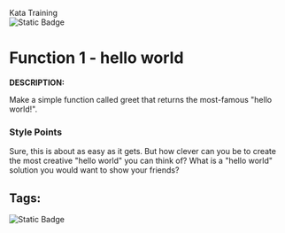 Kata Training <br>
![Static Badge](https://img.shields.io/badge/8kyu%20-%20black?style=flat&logo=codewars&labelColor=B1361E&color=black)

# Function 1 - hello world

**DESCRIPTION:**

Make a simple function called greet that returns the most-famous "hello world!".

### Style Points

Sure, this is about as easy as it gets. But how clever can you be to create the most creative "hello world" you can think of? What is a "hello world" solution you would want to show your friends?

## Tags:

![Static Badge](https://img.shields.io/badge/fundamentals%20-%20purple?style=plastic)